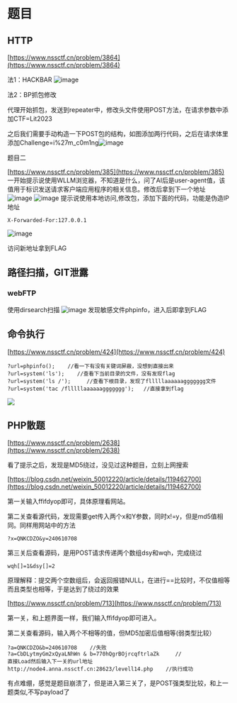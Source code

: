 # 题目

## HTTP

[https://www.nssctf.cn/problem/3864](https://www.nssctf.cn/problem/3864)

法1：HACKBAR
![image](https://github.com/user-attachments/assets/0cc0a3b1-beb2-477b-903a-00d5477e49a5)

法2：BP抓包修改

代理开始抓包，发送到repeater中，修改头文件使用POST方法，在请求参数中添加CTF=Lit2023

之后我们需要手动构造一下POST包的结构，如图添加两行代码，之后在请求体里添加Challenge=i%27m_c0m1ng![image](https://github.com/user-attachments/assets/2bea4e66-21bb-4933-9056-5d0fa1e2556c)

题目二

[https://www.nssctf.cn/problem/385](https://www.nssctf.cn/problem/385)
一开始提示说使用WLLM浏览器，不知道是什么，问了AI后是user-agent值，该值用于标识发送请求客户端应用程序的相关信息。修改后拿到下一个地址
![image](https://github.com/user-attachments/assets/dc799b6d-084a-40d2-84ec-22c8471f348d)
![image](https://github.com/user-attachments/assets/abf27436-f306-41d5-81a5-d80e4e5cf389)
提示说使用本地访问,修改包，添加下面的代码，功能是伪造IP地址

```
X-Forwarded-For:127.0.0.1
```
![image](https://github.com/user-attachments/assets/8cfffe2d-05e1-4ba3-be85-d4687a0bdda4)

访问新地址拿到FLAG

## 路径扫描，GIT泄露
### webFTP
使用dirsearch扫描
![image](https://github.com/user-attachments/assets/80989e6d-2d9f-4e6e-a043-9a9ed8bd0934)
发现敏感文件phpinfo，进入后即拿到FLAG

## 命令执行

[https://www.nssctf.cn/problem/424](https://www.nssctf.cn/problem/424)

```
?url=phpinfo();    //看一下有没有关键词屏蔽，没想到直接出来
?url=system('ls');    //查看下当前目录的文件，没有发现flag
?url=system('ls /');     //查看下根目录，发现了flllllaaaaaaggggggg文件
?url=system('tac /flllllaaaaaaggggggg');   //直接拿到flag
```

![](https://cdn.nlark.com/yuque/0/2025/png/42695688/1742720192564-1d1ac121-22e8-44fb-a001-6c894cccb780.png)

## PHP散题

[https://www.nssctf.cn/problem/2638](https://www.nssctf.cn/problem/2638)

看了提示之后，发现是MD5绕过，没见过这种题目，立刻上网搜索

[https://blog.csdn.net/weixin_50012220/article/details/119462700](https://blog.csdn.net/weixin_50012220/article/details/119462700)

第一关输入ffifdyop即可，具体原理看网站。

第二关查看源代码，发现需要get传入两个x和Y参数，同时x!=y，但是md5值相同。同样用网站中的方法

```
?x=QNKCDZO&y=240610708
```

第三关后查看源码，是用POST请求传递两个数组dsy和wqh，完成绕过

```
wqh[]=1&dsy[]=2
```

原理解释：提交两个空数组后，会返回报错NULL，在进行==比较时，不仅值相等而且类型也相等，于是达到了绕过的效果

[https://www.nssctf.cn/problem/713](https://www.nssctf.cn/problem/713)

第一关，和上题界面一样，我们输入ffifdyop即可进入。

第二关查看源码，输入两个不相等的值，但MD5加密后值相等(弱类型比较）

```
?a=QNKCDZO&b=240610708    //失败
?a=CbDLytmyGm2xQyaLNhWn & b=770hQgrBOjrcqftrlaZk     //
直接Load然后输入下一关的url地址
http://node4.anna.nssctf.cn:28623/levell14.php    //执行成功
```

有点难绷，感觉是题目崩溃了，但是进入第三关了，是POST强类型比较，和上一题类似,不写payload了

